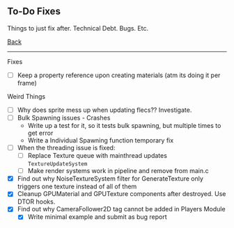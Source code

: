 To-Do Fixes
-----

Things to just fix after. Technical Debt. Bugs. Etc.

[Back](todo-main.md)

-----

Fixes
- [ ] Keep a property reference upon creating materials (atm its doing it per frame)

Weird Things
- [ ] Why does sprite mess up when updating flecs?? Investigate.
- [ ] Bulk Spawning issues - Crashes
    - Write up a test for it, so it tests bulk spawning, but multiple times to get error
    - Write a Individual Spawning function temporary fix
- [ ] When the threading issue is fixed:
    - [ ] Replace Texture queue with mainthread updates `TextureUpdateSystem`
    - [ ] Make render systems work in pipeline and remove from main.c
- [x] Find out why NoiseTextureSystem filter for GenerateTexture only triggers one texture instead of all of them
- [x] Cleanup GPUMaterial and GPUTexture components after destroyed. Use DTOR hooks.
- [x] Find out why CameraFollower2D tag cannot be added in Players Module
    - [x] Write minimal example and submit as bug report